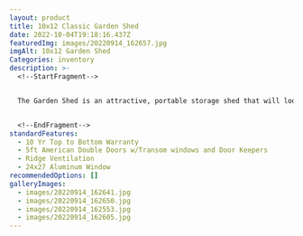 ```yaml
---
layout: product
title: 10x12 Classic Garden Shed
date: 2022-10-04T19:18:16.437Z
featuredImg: images/20220914_162657.jpg
imgAlt: 10x12 Garden Shed
Categories: inventory
description: >-
  <!--StartFragment-->


  The Garden Shed is an attractive, portable storage shed that will look great in your backyard. The door and window in the sidewall makes it a perfect building to turn into a workshop. Just add a workbench and shelves and you’ve got a wonderful place in which you can do your hobby. You can add a tool organizer to make even better use of your space.


  <!--EndFragment-->
standardFeatures:
  - 10 Yr Top to Bottom Warranty
  - 5ft American Double Doors w/Transom windows and Door Keepers
  - Ridge Ventilation
  - 24x27 Aluminum Window
recommendedOptions: []
galleryImages:
  - images/20220914_162641.jpg
  - images/20220914_162650.jpg
  - images/20220914_162553.jpg
  - images/20220914_162605.jpg
---
```

